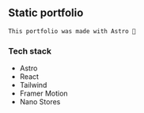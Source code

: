 ## Static portfolio

```
This portfolio was made with Astro 🚀
```

### Tech stack
- Astro
- React
- Tailwind
- Framer Motion
- Nano Stores